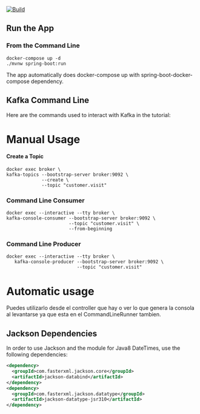 [![Build](https://github.com/devtiro/spring-boot-kafka-tutorial/actions/workflows/github-actions-build.yml/badge.svg)](https://github.com/devtiro/spring-boot-kafka-tutorial/actions/workflows/github-actions-build.yml)


## Run the App
### From the Command Line
```shell
docker-compose up -d
./mvnw spring-boot:run
```

The app automatically does docker-compose up with spring-boot-docker-compose dependency.

## Kafka Command Line
Here are the commands used to interact with Kafka in the tutorial:

# Manual Usage

#### Create a Topic
```shell
docker exec broker \
kafka-topics --bootstrap-server broker:9092 \
             --create \
             --topic "customer.visit"
```

### Command Line Consumer
```shell
docker exec --interactive --tty broker \
kafka-console-consumer --bootstrap-server broker:9092 \
                       --topic "customer.visit" \
                       --from-beginning
```

### Command Line Producer
```shell
docker exec --interactive --tty broker \
   kafka-console-producer --bootstrap-server broker:9092 \
                          --topic "customer.visit"
```

# Automatic usage
Puedes utilizarlo desde el controller que hay o ver lo que genera la consola al levantarse ya que esta en el CommandLineRunner tambien.






## Jackson Dependencies
In order to use Jackson and the module for Java8 DateTimes, use the
following dependencies:
```xml
<dependency>
  <groupId>com.fasterxml.jackson.core</groupId>
  <artifactId>jackson-databind</artifactId>
</dependency>
<dependency>
  <groupId>com.fasterxml.jackson.datatype</groupId>
  <artifactId>jackson-datatype-jsr310</artifactId>
</dependency>
```
